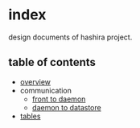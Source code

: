 # index

design documents of hashira project.

## table of contents

* [overview](./overview.md)
* communication
  * [front to daemon](./front2daemon.md)
  * [daemon to datastore](./daemon2datastore.md)
* [tables](./tables.md)
